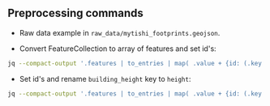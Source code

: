 Preprocessing commands
------------------------

- Raw data example in `raw_data/mytishi_footprints.geojson`.

- Convert FeatureCollection to array of features  and set id's:

```sh
jq --compact-output '.features | to_entries | map( .value + {id: (.key + 1)})' input > output
```

- Set id's and rename `building_height` key to `height`:

```sh
jq --compact-output '.features | to_entries | map( .value + {id: (.key + 1)} | .properties.building_height as $height | del(.properties.building_height) | setpath(["properties","height"]; $height))' input > output
```

